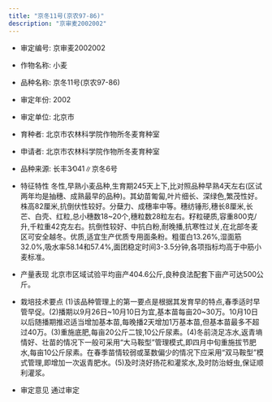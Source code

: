 ```yaml
---
title: "京冬11号(京农97-86)"
description: "京审麦2002002"
---
```

* 审定编号:  京审麦2002002

*  作物名称:  小麦

*  品种名称:  京冬11号(京农97-86)

*  审定年份:  2002

*  审定单位:  北京市

* 育种者:  北京市农林科学院作物所冬麦育种室

*  申请者:  北京市农林科学院作物所冬麦育种室

*  品种来源:  长丰3∕041∥京冬6号

*  特征特性
冬性,早熟小麦品种,生育期245天上下,比对照品种早熟4天左右(区试两年均是抽穗、成熟最早的品种)。其幼苗匍匐,叶片细长、深绿色,繁茂性好。株高82厘米,抗倒伏性较好。分蘖力、成穗率中等。穗纺锤形,穗长8厘米,长芒、白壳、红粒,总小穗数18~20个,穗粒数28粒左右。籽粒硬质,容重800克/升,千粒重42克左右。抗倒性较好、中抗白粉,耐晚播,抗寒性过关,在北部冬麦区可安全越冬。优质,适宜生产优质专用面条粉。粗蛋白13.26%,湿面筋32.0%,吸水率58.14和57.4%,面团稳定时间3-3.5分钟,各项指标均高于中筋小麦标准。

*  产量表现
北京市区域试验平均亩产404.6公斤,良种良法配套下亩产可达500公斤。

*  栽培技术要点
(1)该品种管理上的第一要点是根据其发育早的特点,春季适时早管早促。(2)播期以9月26日~10月10日为宜,基本苗每亩20~30万。10月10日以后随播期推迟适当增加基本苗,每晚播2天增加1万基本苗,但基本苗最多不超过40万。(3)重施底肥,每亩20公斤二铵,10公斤尿素。(4)冬前浇足冻水,返青墒情好、壮苗的情况下一般可采用“大马鞍型”管理模式,即四月中旬重施拔节肥水,每亩10公斤尿素。在春季苗情较弱或茎数偏少的情况下应采用“双马鞍型”模式管理,即增加一次返青肥水。(5)及时浇好扬花和灌浆水,及时防治蚜虫,保证顺利灌浆。

*  审定意见
通过审定
